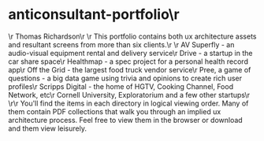 # anticonsultant-portfolio\r
\r
Thomas Richardson\r
\r
This portfolio contains both ux architecture assets and resultant screens from more than six clients.\r
\r
AV Superfly - an audio-visual equipment rental and delivery service\r
Drive - a startup in the car share space\r
Healthmap - a spec project for a personal health record app\r
Off the Grid - the largest food truck vendor service\r
Pree, a game of questions - a big data game using trivia and opinions to create rich user profiles\r
Scripps Digital - the home of HGTV, Cooking Channel, Food Network, etc\r
Cornell University, Exploratorium and a few other startups\r
\r\r
You'll find the items in each directory in logical viewing order. Many of them contain PDF collections that walk you through an implied ux architecture process. Feel free to view them in the browser or download and them view leisurely. 
